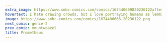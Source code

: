 ```yaml
---
extra_image: https://www.smbc-comics.com/comics/167440699820230122after.png
hovertext: I hate drawing crowds, but I love portraying humans as lemmings.
image: https://www.smbc-comics.com/comics/1674406666-20230122.png
next_comic: genie-2
prev_comic: mountweazel
title: Prometheus
---
```


